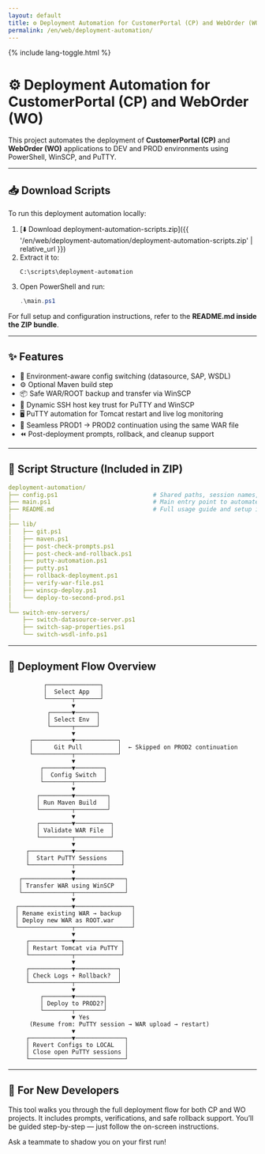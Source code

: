 ```yaml
---
layout: default
title: ⚙️ Deployment Automation for CustomerPortal (CP) and WebOrder (WO)
permalink: /en/web/deployment-automation/
---
```


<link rel="stylesheet" href="{{ '/assets/css/custom.css' | relative_url }}">
{% include lang-toggle.html %}

# ⚙️ Deployment Automation for CustomerPortal (CP) and WebOrder (WO)

This project automates the deployment of **CustomerPortal (CP)** and **WebOrder (WO)** applications to DEV and PROD environments using PowerShell, WinSCP, and PuTTY.

---

## 📥 Download Scripts

To run this deployment automation locally:

1. [⬇️ Download deployment-automation-scripts.zip]({{ '/en/web/deployment-automation/deployment-automation-scripts.zip' | relative_url }})  
2. Extract it to:
   ```
   C:\scripts\deployment-automation
   ```
3. Open PowerShell and run:
   ```powershell
   .\main.ps1
   ```

For full setup and configuration instructions, refer to the **README.md inside the ZIP bundle**.

---

## ✨ Features

- 🔄 Environment-aware config switching (datasource, SAP, WSDL)
- ⚙️ Optional Maven build step
- 📦 Safe WAR/ROOT backup and transfer via WinSCP
- 🔐 Dynamic SSH host key trust for PuTTY and WinSCP
- 🖥️ PuTTY automation for Tomcat restart and live log monitoring
- 🔁 Seamless PROD1 → PROD2 continuation using the same WAR file
- ⏪ Post-deployment prompts, rollback, and cleanup support

---

## 📁 Script Structure (Included in ZIP)

```yaml
deployment-automation/
├── config.ps1                           # Shared paths, session names, and SSH host keys
├── main.ps1                             # Main entry point to automate full deployment
├── README.md                            # Full usage guide and setup instructions
│
├── lib/
│   ├── git.ps1
│   ├── maven.ps1
│   ├── post-check-prompts.ps1
│   ├── post-check-and-rollback.ps1
│   ├── putty-automation.ps1
│   ├── putty.ps1
│   ├── rollback-deployment.ps1
│   ├── verify-war-file.ps1
│   ├── winscp-deploy.ps1
│   └── deploy-to-second-prod.ps1
│
└── switch-env-servers/
    ├── switch-datasource-server.ps1
    ├── switch-sap-properties.ps1
    └── switch-wsdl-info.ps1
```

---

## 🧭 Deployment Flow Overview

```text
          ┌───────────────┐
          │  Select App   │
          └───────┬───────┘
                  ▼
           ┌──────▼──────┐
           │ Select Env  │
           └──────┬──────┘
                  ▼
      ┌───────────▼────────────┐
      │      Git Pull          │  ← Skipped on PROD2 continuation
      └───────────┬────────────┘
                  ▼
         ┌────────▼────────┐
         │  Config Switch  │
         └────────┬────────┘
                  ▼
        ┌─────────▼─────────┐
        │ Run Maven Build   │
        └─────────┬─────────┘
                  ▼
        ┌─────────▼──────────┐
        │ Validate WAR File  │
        └─────────┬──────────┘
                  ▼
     ┌────────────▼─────────────┐
     │  Start PuTTY Sessions    │
     └────────────┬─────────────┘
                  ▼
   ┌──────────────▼──────────────┐
   │ Transfer WAR using WinSCP   │
   └──────────────┬──────────────┘
                  ▼
  ┌───────────────▼────────────────┐
  │ Rename existing WAR → backup   │
  │ Deploy new WAR as ROOT.war     │
  └───────────────┬────────────────┘
                  ▼
     ┌────────────▼─────────────┐
     │ Restart Tomcat via PuTTY │
     └────────────┬─────────────┘
                  ▼
     ┌────────────▼────────────┐
     │ Check Logs + Rollback?  │
     └────────────┬────────────┘
                  ▼
         ┌────────▼────────┐
         │ Deploy to PROD2?│
         └────────┬────────┘
                  ▼ Yes
      (Resume from: PuTTY session → WAR upload → restart)
                  ▼
     ┌────────────▼──────────────┐
     │ Revert Configs to LOCAL   │
     │ Close open PuTTY sessions │
     └───────────────────────────┘
```

---

## 👥 For New Developers

This tool walks you through the full deployment flow for both CP and WO projects. It includes prompts, verifications, and safe rollback support. You’ll be guided step-by-step — just follow the on-screen instructions.

Ask a teammate to shadow you on your first run!
